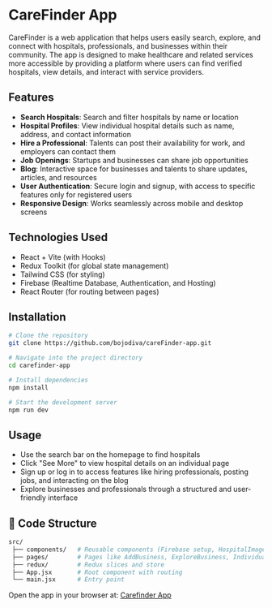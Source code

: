 #  CareFinder App  

CareFinder is a web application that helps users easily search, explore, and connect with hospitals, professionals, and businesses within their community. The app is designed to make healthcare and related services more accessible by providing a platform where users can find verified hospitals, view details, and interact with service providers.  



##  Features  

-  **Search Hospitals**: Search and filter hospitals by name or location  
-  **Hospital Profiles**: View individual hospital details such as name, address, and contact information  
-  **Hire a Professional**: Talents can post their availability for work, and employers can contact them  
-  **Job Openings**: Startups and businesses can share job opportunities  
-  **Blog**: Interactive space for businesses and talents to share updates, articles, and resources  
-  **User Authentication**: Secure login and signup, with access to specific features only for registered users  
-  **Responsive Design**: Works seamlessly across mobile and desktop screens  



##  Technologies Used  

- React + Vite (with Hooks)  
- Redux Toolkit (for global state management)  
- Tailwind CSS (for styling)  
- Firebase (Realtime Database, Authentication, and Hosting)  
- React Router (for routing between pages)  



##  Installation  

```bash
# Clone the repository
git clone https://github.com/bojodiva/careFinder-app.git  

# Navigate into the project directory
cd carefinder-app  

# Install dependencies
npm install  

# Start the development server
npm run dev
```


##  Usage
- Use the search bar on the homepage to find hospitals
- Click "See More" to view hospital details on an individual page
- Sign up or log in to access features like hiring professionals, posting jobs, and interacting on the blog
- Explore businesses and professionals through a structured and user-friendly interface


## 📂 Code Structure
```bash
src/
 ├── components/   # Reusable components (Firebase setup, HospitalImage, etc.)
 ├── pages/        # Pages like AddBusiness, ExploreBusiness, IndividualPage
 ├── redux/        # Redux slices and store
 ├── App.jsx       # Root component with routing
 └── main.jsx      # Entry point
```


Open the app in your browser at: [Carefinder App](authentication-57736.web.app/)

